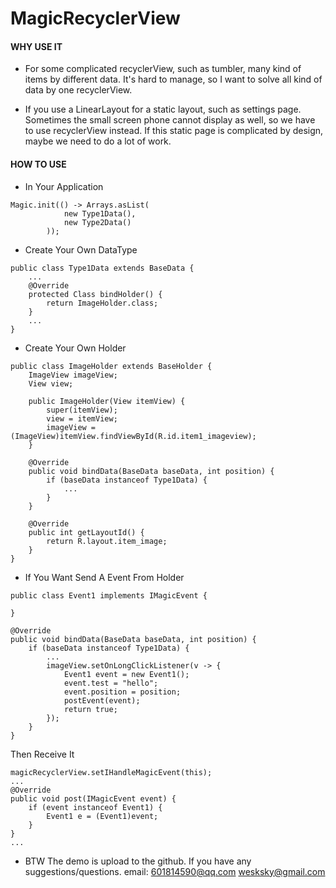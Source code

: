 # MagicRecyclerView

#### WHY USE IT

* For some complicated recyclerView, such as tumbler, many kind of items by different data. It's hard to manage, so I want to solve all kind of data by one recyclerView.

* If you use a LinearLayout for a static layout, such as settings page. Sometimes the small screen phone cannot display as well, so we have to use recyclerView instead. If this static page is complicated by design, maybe we need to do a lot of work.

#### HOW TO USE
* In Your Application

```
Magic.init(() -> Arrays.asList(
            new Type1Data(),
            new Type2Data()
        ));
```
* Create Your Own DataType

```
public class Type1Data extends BaseData {
    ...
    @Override
    protected Class bindHolder() {
        return ImageHolder.class;
    }
    ...
}
```
* Create Your Own Holder

```
public class ImageHolder extends BaseHolder {
    ImageView imageView;
    View view;

    public ImageHolder(View itemView) {
        super(itemView);
        view = itemView;
        imageView = (ImageView)itemView.findViewById(R.id.item1_imageview);
    }

    @Override
    public void bindData(BaseData baseData, int position) {
        if (baseData instanceof Type1Data) {
            ...
        }
    }

    @Override
    public int getLayoutId() {
        return R.layout.item_image;
    }
}
```
* If You Want Send A Event From Holder

```
public class Event1 implements IMagicEvent {

}

@Override
public void bindData(BaseData baseData, int position) {
    if (baseData instanceof Type1Data) {
        ...
        imageView.setOnLongClickListener(v -> {
            Event1 event = new Event1();
            event.test = "hello";
            event.position = position;
            postEvent(event);
            return true;
        });
    }
}
```

Then Receive It
```
magicRecyclerView.setIHandleMagicEvent(this);
...
@Override
public void post(IMagicEvent event) {
    if (event instanceof Event1) {
        Event1 e = (Event1)event;
    }
}
...
```
* BTW
The demo is upload to the github. If you have any suggestions/questions.
email:
601814590@qq.com
wesksky@gmail.com
